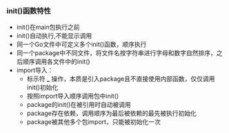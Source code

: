 ### init()函数特性

* init()在main包执行之前
* init()自动执行,不能显示调用
* 同一个Go文件中可定义多个init()函数，顺序执行
* 同一个package中不同文件，将文件名按字符串进行字母和数字自然排序，之后顺序调用各文件中的init()
* import导入：
    * 标示符 **_** 操作，本质是引入package且不直接使用内部函数，仅仅调用init()初始化
    * 按照import导入顺序调用包中init()
    * package的init()在被引用时自动被调用
    * package存在依赖，调用顺序为最后被依赖的最先被执行初始化
    * package被其他多个包import，只能被初始化一次

